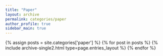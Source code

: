 ```yaml
---
title: "Paper"
layout: archive
permalink: categories/paper
author_profile: true
sidebar_main: true
---
```


{% assign posts = site.categories['paper'] %}
{% for post in posts %} {% include archive-single2.html type=page.entries_layout %} {% endfor %}